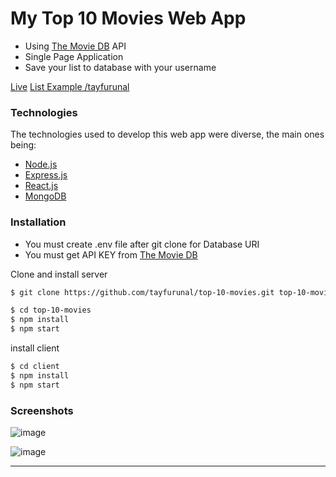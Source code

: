 # My Top 10 Movies Web App

* Using [The Movie DB](https://www.themoviedb.org) API
* Single Page Application
* Save your list to database with your username

[Live](https://mytop10movies.herokuapp.com/tayfurunal)
[List Example /tayfurunal](https://mytop10movies.herokuapp.com/tayfurunal)

### Technologies

The technologies used to develop this web app were diverse, the main ones being:

- [Node.js](https://nodejs.org/en/)
- [Express.js](https://expressjs.com/)
- [React.js](https://reactjs.org/)
- [MongoDB](https://www.mongodb.com/)

### Installation

 - You must create .env file after git clone for Database URI
 - You must get API KEY from [The Movie DB](https://www.themoviedb.org)
 
Clone and install server

```sh
$ git clone https://github.com/tayfurunal/top-10-movies.git top-10-movies

$ cd top-10-movies
$ npm install
$ npm start

```

install client

```sh
$ cd client
$ npm install
$ npm start
```

### Screenshots

![image](https://i.ibb.co/cckyS9L/Screen-Shot-2019-09-24-at-23-00-08.png)

![image](https://i.ibb.co/1nxtyH0/Screen-Shot-2019-09-24-at-23-00-16.png)

---
